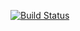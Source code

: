 [![Build Status](https://travis-ci.org/falconx/luke.png?branch=master)](https://travis-ci.org/falconx/luke)
